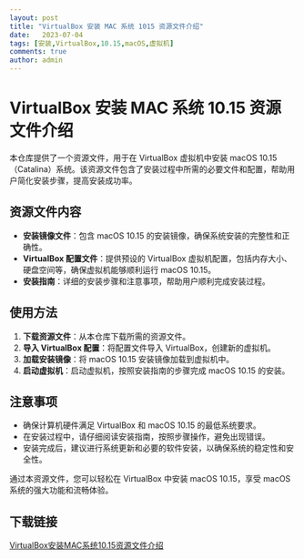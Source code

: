 ```yaml
---
layout: post
title: "VirtualBox 安装 MAC 系统 1015 资源文件介绍"
date:   2023-07-04
tags: [安装,VirtualBox,10.15,macOS,虚拟机]
comments: true
author: admin
---
```

# VirtualBox 安装 MAC 系统 10.15 资源文件介绍

本仓库提供了一个资源文件，用于在 VirtualBox 虚拟机中安装 macOS 10.15（Catalina）系统。该资源文件包含了安装过程中所需的必要文件和配置，帮助用户简化安装步骤，提高安装成功率。

## 资源文件内容

- **安装镜像文件**：包含 macOS 10.15 的安装镜像，确保系统安装的完整性和正确性。
- **VirtualBox 配置文件**：提供预设的 VirtualBox 虚拟机配置，包括内存大小、硬盘空间等，确保虚拟机能够顺利运行 macOS 10.15。
- **安装指南**：详细的安装步骤和注意事项，帮助用户顺利完成安装过程。

## 使用方法

1. **下载资源文件**：从本仓库下载所需的资源文件。
2. **导入 VirtualBox 配置**：将配置文件导入 VirtualBox，创建新的虚拟机。
3. **加载安装镜像**：将 macOS 10.15 安装镜像加载到虚拟机中。
4. **启动虚拟机**：启动虚拟机，按照安装指南的步骤完成 macOS 10.15 的安装。

## 注意事项

- 确保计算机硬件满足 VirtualBox 和 macOS 10.15 的最低系统要求。
- 在安装过程中，请仔细阅读安装指南，按照步骤操作，避免出现错误。
- 安装完成后，建议进行系统更新和必要的软件安装，以确保系统的稳定性和安全性。

通过本资源文件，您可以轻松在 VirtualBox 中安装 macOS 10.15，享受 macOS 系统的强大功能和流畅体验。

## 下载链接

[VirtualBox安装MAC系统10.15资源文件介绍](https://pan.quark.cn/s/f843102cde68)